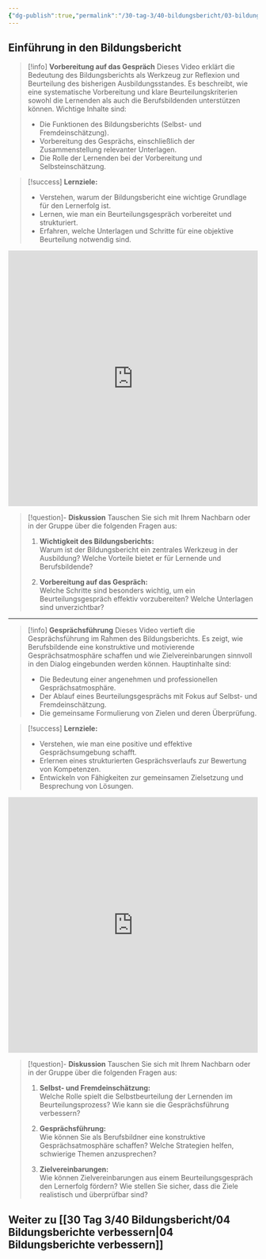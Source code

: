 ```yaml
---
{"dg-publish":true,"permalink":"/30-tag-3/40-bildungsbericht/03-bildungsberichte/","noteIcon":""}
---
```


## Einführung in den Bildungsbericht

>[!info] **Vorbereitung auf das Gespräch**
>Dieses Video erklärt die Bedeutung des Bildungsberichts als Werkzeug zur Reflexion und Beurteilung des bisherigen Ausbildungsstandes. Es beschreibt, wie eine systematische Vorbereitung und klare Beurteilungskriterien sowohl die Lernenden als auch die Berufsbildenden unterstützen können. Wichtige Inhalte sind:
>
>- Die Funktionen des Bildungsberichts (Selbst- und Fremdeinschätzung).
>- Vorbereitung des Gesprächs, einschließlich der Zusammenstellung relevanter Unterlagen.
>- Die Rolle der Lernenden bei der Vorbereitung und Selbsteinschätzung.

>[!success] **Lernziele:**
>- Verstehen, warum der Bildungsbericht eine wichtige Grundlage für den Lernerfolg ist.
>- Lernen, wie man ein Beurteilungsgespräch vorbereitet und strukturiert.
>- Erfahren, welche Unterlagen und Schritte für eine objektive Beurteilung notwendig sind.

<iframe width="100%" height="515" src="https://www.youtube.com/embed/VHiotHBtpzw?si=4R0li65oCRFYVyIh" title="YouTube video player" frameborder="0" allow="accelerometer; autoplay; clipboard-write; encrypted-media; gyroscope; picture-in-picture; web-share" referrerpolicy="strict-origin-when-cross-origin" allowfullscreen></iframe>

>[!question]- **Diskussion**
>Tauschen Sie sich mit Ihrem Nachbarn oder in der Gruppe über die folgenden Fragen aus:
>
>1. **Wichtigkeit des Bildungsberichts:**  
>   Warum ist der Bildungsbericht ein zentrales Werkzeug in der Ausbildung? Welche Vorteile bietet er für Lernende und Berufsbildende?
>
>2. **Vorbereitung auf das Gespräch:**  
>   Welche Schritte sind besonders wichtig, um ein Beurteilungsgespräch effektiv vorzubereiten? Welche Unterlagen sind unverzichtbar?

---

>[!info] **Gesprächsführung**
>Dieses Video vertieft die Gesprächsführung im Rahmen des Bildungsberichts. Es zeigt, wie Berufsbildende eine konstruktive und motivierende Gesprächsatmosphäre schaffen und wie Zielvereinbarungen sinnvoll in den Dialog eingebunden werden können. Hauptinhalte sind:
>
>- Die Bedeutung einer angenehmen und professionellen Gesprächsatmosphäre.
>- Der Ablauf eines Beurteilungsgesprächs mit Fokus auf Selbst- und Fremdeinschätzung.
>- Die gemeinsame Formulierung von Zielen und deren Überprüfung.

>[!success] **Lernziele:**
>- Verstehen, wie man eine positive und effektive Gesprächsumgebung schafft.
>- Erlernen eines strukturierten Gesprächsverlaufs zur Bewertung von Kompetenzen.
>- Entwickeln von Fähigkeiten zur gemeinsamen Zielsetzung und Besprechung von Lösungen.

<iframe width="100%" height="515" src="https://www.youtube.com/embed/wG_ZUUjQI1k?si=HxmiEnYZDEGlgX-g" title="YouTube video player" frameborder="0" allow="accelerometer; autoplay; clipboard-write; encrypted-media; gyroscope; picture-in-picture; web-share" referrerpolicy="strict-origin-when-cross-origin" allowfullscreen></iframe>

>[!question]- **Diskussion**
>Tauschen Sie sich mit Ihrem Nachbarn oder in der Gruppe über die folgenden Fragen aus:
>
>1. **Selbst- und Fremdeinschätzung:**  
>   Welche Rolle spielt die Selbstbeurteilung der Lernenden im Beurteilungsprozess? Wie kann sie die Gesprächsführung verbessern?
>
>2. **Gesprächsführung:**  
>   Wie können Sie als Berufsbildner eine konstruktive Gesprächsatmosphäre schaffen? Welche Strategien helfen, schwierige Themen anzusprechen?
>
>3. **Zielvereinbarungen:**  
>   Wie können Zielvereinbarungen aus einem Beurteilungsgespräch den Lernerfolg fördern? Wie stellen Sie sicher, dass die Ziele realistisch und überprüfbar sind?

## Weiter zu [[30 Tag 3/40 Bildungsbericht/04 Bildungsberichte verbessern\|04 Bildungsberichte verbessern]]